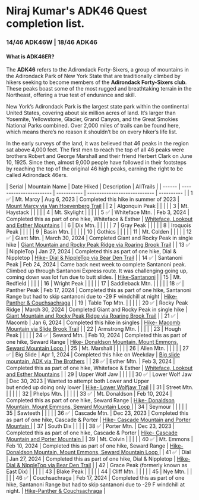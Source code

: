 # Niraj Kumar's ADK46 Quest completion list.
### 14/46 ADK46W | 18/46 ADK46
#### What is ADK46ER? 
The **ADK46** refers to the Adirondack Forty-Sixers, a group of mountains in the Adirondack Park of New York State that are traditionally climbed by hikers seeking to become members of the **Adirondack Forty-Sixers club**. These peaks boast some of the most rugged and breathtaking terrain in the Northeast, offering a true test of endurance and skill.</p>
New York’s Adirondack Park is the largest state park within the continental United States, covering about six million acres of land. It’s larger than Yosemite, Yellowstone, Glacier, Grand Canyon, and the Great Smokies National Parks combined. Over 2,000 miles of trails can be found here, which means there’s no reason it shouldn’t be on every hiker’s life list.</p>
In the early surveys of the land, it was believed that 46 peaks in the region sat above 4,000 feet. The first men to reach the top of all 46 peaks were brothers Robert and George Marshall and their friend Herbert Clark on June 10, 1925. Since then, almost 9,000 people have followed in their footsteps by reaching the top of the original 46 high peaks, earning the right to be called Adirondack 46ers.</p>
| Serial | Mountain Name               | Date Hiked  | Description                  | AllTrails |
| ------ | ----------------------- | ----------- | ---------------------------- | ---------- |
| 1 :white_check_mark:     | Mt. Marcy                   |  Aug 6, 2023           | Completed this hike in summer of 2023                             |    [Mount Marcy via Van Hoevenberg Trail](https://www.alltrails.com/explore/recording/evening-hike-at-mount-marcy-via-van-hoevenberg-trail-55603a5?u=i&sh=tovohx)          |
| 2      | Algonquin Peak              |             |                              |            |
| 3      | Mt. Haystack                |             |                              |            |
| 4      | Mt. Skylight                |             |                              |            |
| 5  :white_check_mark:    | Whiteface Mtn.              | Feb 3, 2024 |  Completed this as part of one hike, Whiteface & Esther | [Whiteface, Lookout and Esther Mountains](https://www.alltrails.com/explore/recording/evening-hike-at-whiteface-lookout-and-esther-mountains-46cd618?u=i&sh=tovohx)           |
| 6      | Dix Mtn.                      |             |                              |            |
| 7      | Gray Peak                   |             |                              |            |
| 8      | Iroquois Peak               |             |                              |            |
| 9      | Basin Mtn.                  |             |                              |            |
| 10     | Gothics                 |             |                              |            |
| 11     | Mt. Colden              |             |                              |            |
| 12 :white_check_mark:     | Giant Mtn.              |  March 30, 2024           | Completed Giant and Rocky Peak in single hike                             |  [Giant Mountain and Rocky Peak Ridge via Roaring Brook Trail](https://www.alltrails.com/explore/recording/evening-hike-at-giant-mountain-and-rocky-peak-ridge-via-roaring-brook-trail-88a839f?u=i&sh=tovohx)          |
| 13 :white_check_mark:    | NippleTop               | Jan 27, 2024 | Completed this as part of one hike, Dial & Nippletop |   [Hike- Dial & NippleTop via Bear Den Trail](https://www.alltrails.com/explore/recording/evening-hike-at-nippletop-via-bear-den-trail-d8ea5f5?u=i&sh=tovohx)          |
| 14  :white_check_mark:   | Santanoni Peak          |    Feb 24, 2024         |     Came back next week to complete Santanoni peak. Climbed up through Santanoni Express route. It was challenging going up, coming down was lot fun due to butt slides.           |     [Hike-Santanoni](https://www.alltrails.com/explore/recording/evening-hike-at-santanoni-peak-9f53d83?u=i&sh=tovohx)        |
| 15     | Mt. Redfield                |             |                              |            |
| 16     | Wright Peak                  |             |                              |            |
| 17     | Saddleback Mtn.                 |             |                              |            |
| 18 :white_check_mark:     | Panther Peak            |   Feb 17, 2024          |   Completed this as part of one hike, Santanoni Range but had to skip santanoni due to -29 F windchill at night                            |          [Hike-Panther & Couchsachraga](https://www.alltrails.com/widget/recording/hike-panther-ascent-000c076?u=i&sh=tovohx) |
| 19     | Table Top Mtn.                |             |                              |            |
| 20 :white_check_mark:     | Rocky Peak Ridge                  | March 30, 2024            |     Completed Giant and Rocky Peak in single hike                         |    [Giant Mountain and Rocky Peak Ridge via Roaring Brook Trail](https://www.alltrails.com/explore/recording/evening-hike-at-giant-mountain-and-rocky-peak-ridge-via-roaring-brook-trail-88a839f?u=i&sh=tovohx)        |
| 21 :white_check_mark:    | Macomb                  | Jan 6, 2024 | Completed this hike in singles |   [Hike- Macomb Mountain via Slide Brook Trail](https://www.alltrails.com/explore/recording/evening-hike-at-macomb-mountain-via-slide-brook-trail-2a27b81?u=i&sh=tovohx)          |
| 22     | Armstrong Mtn.              |             |                              |            |
| 23     | Hough Peak              |             |                              |            |
| 24 :white_check_mark:    | Seward Mtn.                  |   Feb 10, 2024 | Completed this as part of one hike, Seward Range                          | [Hike- Donaldson Mountain, Mount Emmons, Seward Mountain Loop ](https://www.alltrails.com/explore/recording/morning-hike-at-donaldson-mountain-mount-emmons-seward-mountain-loop-d627f44?u=i&sh=tovohx)            |
| 25     | Mt. Marshall                |             |                              |            |
| 26     | Allen Mtn.                  |             |                              |            |
| 27 :white_check_mark:    | Big Slide               | Apr 1, 2024            |  Completed this hike on Weekday                            |  [Big slide mountain, ADK via The Brothers](https://www.alltrails.com/explore/recording/afternoon-hike-at-trail-planner-map-5a2afca-8?u=i&sh=tovohx)          |
| 28 :white_check_mark:    | Esther Mtn.                  | Feb 3, 2024 | Completed this as part of one hike, Whiteface & Esther |    [Whiteface, Lookout and Esther Mountains](https://www.alltrails.com/explore/recording/evening-hike-at-whiteface-lookout-and-esther-mountains-46cd618?u=i&sh=tovohx)         |
| 29     | Upper Wolf Jaw          |             |                              |            |
| 30 :white_check_mark:    | Lower Wolf Jaw          | Dec 30, 2023 | Wanted to attempt both Lower and Upper <br>but ended up doing only lower |     [Hike- Lower Wolfjaw Trail](https://www.alltrails.com/explore/recording/afternoon-hike-at-upper-and-lower-wolfjaw-trail-5f2c22c?u=i&sh=tovohx)        |
| 31     | Street Mtn.               |             |                              |            |
| 32     | Phelps Mtn.                  |             |                              |            |
| 33 :white_check_mark:    | Mt. Donaldson      |   Feb 10, 2024 | Completed this as part of one hike, Seward Range                        |   [Hike- Donaldson Mountain, Mount Emmons, Seward Mountain Loop ](https://www.alltrails.com/explore/recording/morning-hike-at-donaldson-mountain-mount-emmons-seward-mountain-loop-d627f44?u=i&sh=tovohx)          |
| 34     | Seymour                 |             |                              |            |
| 35     | Sawteeth                 |             |                              |            |
| 36 :white_check_mark:    | Cascade Mtn.                 | Dec 23, 2023 | Completed this as part of one hike, Cascade & Porter |    [Hike- Cascade Mountain and Porter Mountain ](https://www.alltrails.com/explore/recording/afternoon-hike-at-cascade-mountain-and-porter-mountain-via-cascade-mountain-trail-9b523b0?u=i&sh=tovohx)         |
| 37     | South Dix               |             |                              |            |
| 38 :white_check_mark:    | Porter Mtn.                  | Dec 23, 2023 | Completed this as part of one hike, Cascade & Porter |     [Hike- Cascade Mountain and Porter Mountain ](https://www.alltrails.com/explore/recording/afternoon-hike-at-cascade-mountain-and-porter-mountain-via-cascade-mountain-trail-9b523b0?u=i&sh=tovohx)        |
| 39     | Mt. Colvin                  |             |                              |            |
| 40 :white_check_mark:    | Mt. Emmons                  |   Feb 10, 2024 | Completed this as part of one hike, Seward Range                          |  [Hike- Donaldson Mountain, Mount Emmons, Seward Mountain Loop ](https://www.alltrails.com/explore/recording/morning-hike-at-donaldson-mountain-mount-emmons-seward-mountain-loop-d627f44?u=i&sh=tovohx)           |
| 41 :white_check_mark:    | Dial                    | Jan 27, 2024 | Completed this as part of one hike, Dial & Nippletop |    [Hike- Dial & NippleTop via Bear Den Trail](https://www.alltrails.com/explore/recording/evening-hike-at-nippletop-via-bear-den-trail-d8ea5f5?u=i&sh=tovohx)         |
| 42     | Grace Peak (formerly known as East Dix)              |             |                              |            |
| 43     | Blake Peak            |             |                              |            |
| 44     | Cliff Mtn.               |             |                              |            |
| 45     | Nye Mtn.                |             |                              |            |
| 46 :white_check_mark:      | Couchsachraga           |  Feb 17, 2024           |  Completed this as part of one hike, Santanoni Range but had to skip santanoni due to -29 F windchill at night.                           |          [Hike-Panther & Couchsachraga](https://www.alltrails.com/widget/recording/hike-panther-ascent-000c076?u=i&sh=tovohx)   |
